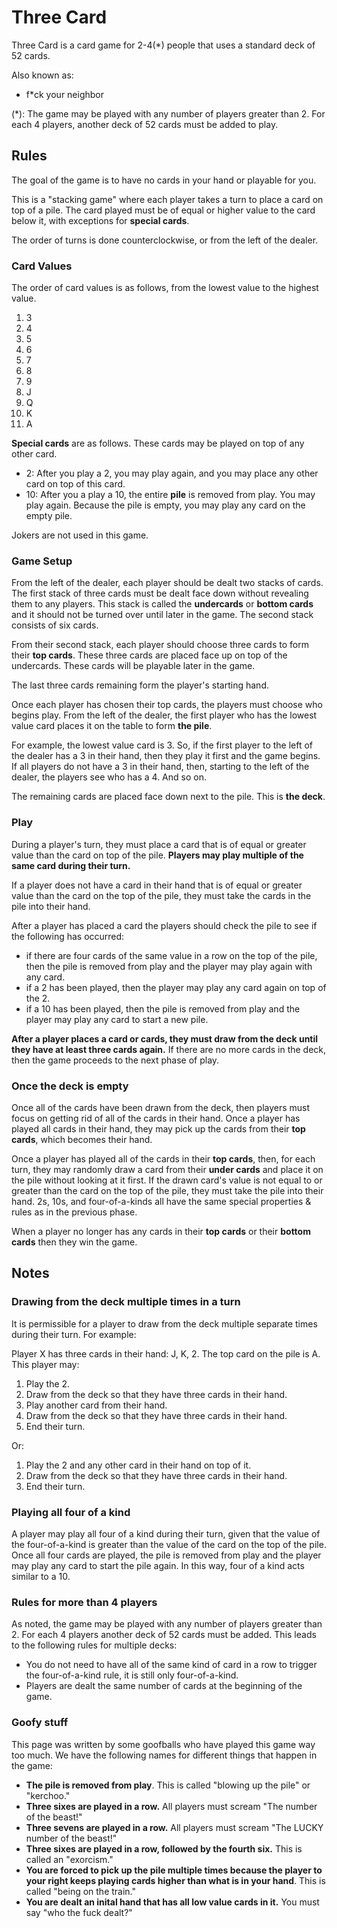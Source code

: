 # Three Card
Three Card is a card game for 2-4(\*) people that uses a standard deck of 52
cards. 

Also known as:
- f\*ck your neighbor

(\*): The game may be played with any number of players greater than 2. For each
4 players, another deck of 52 cards must be added to play.

## Rules
The goal of the game is to have no cards in your hand or playable for you.

This is a "stacking game" where each player takes a turn to place a card on top
of a pile. The card played must be of equal or higher value to the card below it, with
exceptions for **special cards**.

The order of turns is done counterclockwise, or from the left of the dealer.

### Card Values

The order of card values is as follows, from the lowest value to the highest
value.
1. 3
2. 4
3. 5
4. 6
5. 7
6. 8
7. 9
8. J
9. Q
10. K
11. A

**Special cards** are as follows. These cards may be played on top of any other
card.

- 2: After you play a 2, you may play again, and you may place any other card on
  top of this card.
- 10: After you a play a 10, the entire **pile** is removed from play. You may
  play again. Because the pile is empty, you may play any card on the empty
  pile.

Jokers are not used in this game.

### Game Setup

From the left of the dealer, each player should be dealt two stacks of cards.
The first stack of three cards must be dealt face down without revealing them to
any players. This stack is called the **undercards** or **bottom cards** and it should not be turned over until later in the game.
The second stack consists of six cards.

From their second stack, each player should choose three cards to form their **top
cards**. These three cards are placed face up on top of the undercards. These
cards will be playable later in the game.

The last three cards remaining form the player's starting hand.

Once each player has chosen their top cards, the players must choose who begins
play. From the left of the dealer, the first player who has the lowest value
card places it on the table to form **the pile**.

For example, the lowest value card is 3. So, if the first player to the left of
the dealer has a 3 in their hand, then they play it first and the game begins.
If all players do not have a 3 in their hand, then, starting to the left of the
dealer, the players see who has a 4. And so on.

The remaining cards are placed face down next to the pile. This is **the deck**.

### Play

During a player's turn, they must place a card that is of equal or greater value
than the card on top of the pile. **Players may play multiple of the same card
during their turn.**

If a player does not have a card in their hand that is of equal or greater value
than the card on the top of the pile, they must take the cards in the pile into
their hand.

After a player has placed a card the players should check the pile to see if the
following has occurred:
- if there are four cards of the same value in a row on the top of the pile,
  then the pile is removed from play and the player may play again with any card.
- if a 2 has been played, then the player may play any card again on top of the
  2.
- if a 10 has been played, then the pile is removed from play and the player may
  play any card to start a new pile.

**After a player places a card or cards, they must draw from the deck until they
have at least three cards again.** If there are no more cards in the deck, then
the game proceeds to the next phase of play.

### Once the deck is empty

Once all of the cards have been drawn from the deck, then players must focus on
getting rid of all of the cards in their hand. Once a player has played all
cards in their hand, they may pick up the cards from their **top cards**, which
becomes their hand.

Once a player has played all of the cards in their **top cards**, then, for each
turn, they may randomly draw a card from their **under cards** and place it on the
pile without looking at it first. If the drawn card's value is not equal to or
greater than the card on the top of the pile, they must take the pile into their
hand. 2s, 10s, and four-of-a-kinds all have the same special properties & rules
as in the previous phase.

When a player no longer has any cards in their **top cards** or their **bottom cards**
then they win the game.

## Notes

### Drawing from the deck multiple times in a turn

It is permissible for a player to draw from the deck multiple separate times
during their turn. For example:

Player X has three cards in their hand: J, K, 2. The top card on the pile is A.
This player may:

1. Play the 2.
2. Draw from the deck so that they have three cards in their hand.
3. Play another card from their hand.
4. Draw from the deck so that they have three cards in their hand.
5. End their turn.

Or:

1. Play the 2 and any other card in their hand on top of it.
2. Draw from the deck so that they have three cards in their hand.
3. End their turn.

### Playing all four of a kind

A player may play all four of a kind during their turn, given that the value of
the four-of-a-kind is greater than the value of the card on the top of the pile. Once all
four cards are played, the pile is removed from play and the player may play
any card to start the pile again. In this way, four of a kind acts similar to a
10.

### Rules for more than 4 players

As noted, the game may be played with any number of players greater than 2. For
each 4 players another deck of 52 cards must be added. This leads to the
following rules for multiple decks:
- You do not need to have all of the same kind of card in a row to trigger the
  four-of-a-kind rule, it is still only four-of-a-kind.
- Players are dealt the same number of cards at the beginning of the game.

### Goofy stuff

This page was written by some goofballs who have played this game way too much.
We have the following names for different things that happen in the game:

- **The pile is removed from play**. This is called "blowing up the pile" or
  "kerchoo."
- **Three sixes are played in a row.** All players must scream "The number of the
  beast!"
- **Three sevens are played in a row.** All players must scream "The LUCKY number of the
  beast!"
- **Three sixes are played in a row, followed by the fourth six.** This is
  called an "exorcism."
- **You are forced to pick up the pile multiple times because the player to your
  right keeps playing cards higher than what is in your hand**. This is called
  "being on the train."
- **You are dealt an inital hand that has all low value cards in it.** You must
  say "who the fuck dealt?"
